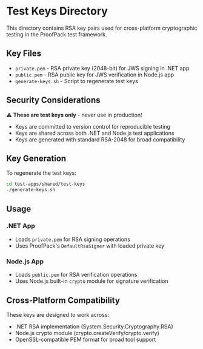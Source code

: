 # Test Keys Directory

This directory contains RSA key pairs used for cross-platform cryptographic testing in the ProofPack test framework.

## Key Files

- `private.pem` - RSA private key (2048-bit) for JWS signing in .NET app
- `public.pem` - RSA public key for JWS verification in Node.js app
- `generate-keys.sh` - Script to regenerate test keys

## Security Considerations

⚠️ **These are test keys only** - never use in production!

- Keys are committed to version control for reproducible testing
- Keys are shared across both .NET and Node.js test applications
- Keys are generated with standard RSA-2048 for broad compatibility

## Key Generation

To regenerate the test keys:

```bash
cd test-apps/shared/test-keys
./generate-keys.sh
```

## Usage

### .NET App
- Loads `private.pem` for RSA signing operations
- Uses ProofPack's `DefaultRsaSigner` with loaded private key

### Node.js App  
- Loads `public.pem` for RSA verification operations
- Uses Node.js built-in `crypto` module for signature verification

## Cross-Platform Compatibility

These keys are designed to work across:
- .NET RSA implementation (System.Security.Cryptography.RSA)
- Node.js crypto module (crypto.createVerify/crypto.verify)
- OpenSSL-compatible PEM format for broad tool support